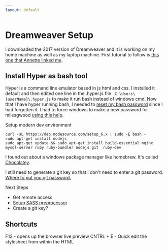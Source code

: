 ```yaml
---
layout: default
---
```


# Dreamweaver Setup

I downloaded the 2017 version of Dreamweaver and it is working on my home machine as well as my laptop machine. First tutorial to follow is [this one that Annette linked me](https://char.gd/blog/2017/how-to-set-up-the-perfect-modern-dev-environment-on-windows).

## Install Hyper as bash tool

Hyper is a command line emulator based in js html and css. I installed it default and then edited one line in the .hyper.js file ` C:\Users\{userName}\.hyper.js` to make it run bash instead of windows cmd. Now that I have hyper running bash, I needed to [reset my bash password](https://askubuntu.com/questions/772050/reset-the-password-in-linux-bash-in-windows) since I had forgotten it. I had to force windows to make a new password for milesgwood [using this help](https://docs.microsoft.com/en-us/windows/wsl/user-support).

Setup modern dev environment
```
curl -sL https://deb.nodesource.com/setup_6.x | sudo -E bash -
sudo apt-get install nodejs
sudo apt-get update && sudo apt-get install build-essential nginx mysql-server ruby ruby-bundler nodejs git  ruby-dev
```

I found out about a windows package manager like homebrew. It's called [Chocolatey](https://chocolatey.org/).

I still need to generate a git key so that I don't need to enter a git password. [Where to put you git password.](https://github.com/settings/keys)

Next Steps
- Get remote access  
- [Setup SASS preprocessor](https://helpx.adobe.com/dreamweaver/using/css-preprocessors.html)
- Create a git key?  

## Shortcuts

F12  - opens up the browser live preview
CNTRL + E - Quick edit the stylesheet from within the HTML  
